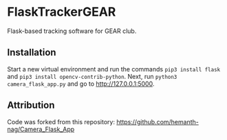 # FlaskTrackerGEAR
Flask-based tracking software for GEAR club. 
## Installation
Start a new virtual environment and run the commands `pip3 install flask` and `pip3 install opencv-contrib-python`. Next, run `python3 camera_flask_app.py` and go to http://127.0.0.1:5000. 
## Attribution
Code was forked from this repository:
https://github.com/hemanth-nag/Camera_Flask_App
